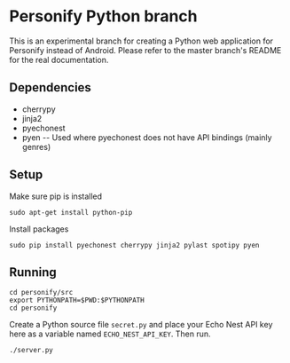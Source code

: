 # Personify Python branch
This is an experimental branch for creating a Python web application for Personify instead of Android.
Please refer to the master branch's README for the real documentation.

## Dependencies
* cherrypy
* jinja2
* pyechonest
* pyen -- Used where pyechonest does not have API bindings (mainly genres)

## Setup

Make sure pip is installed

    sudo apt-get install python-pip
    
Install packages

    sudo pip install pyechonest cherrypy jinja2 pylast spotipy pyen
    
## Running

    cd personify/src
    export PYTHONPATH=$PWD:$PYTHONPATH
    cd personify

Create a Python source file `secret.py` and place your Echo Nest API key here as a variable named `ECHO_NEST_API_KEY`. Then run.
    
    ./server.py
